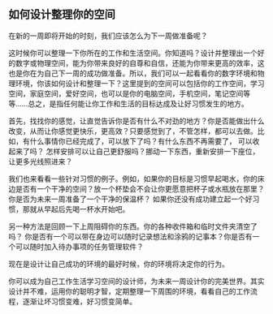 ##  如何设计整理你的空间

在新的一周即将开始的时刻，我们应该怎么为下一周做准备呢？

这时候你可以整理一下你所在的工作和生活空间。你知道吗？设计并整理出一个好的数字或物理空间，能为你带来良好的自尊和自信，还能为你带来更高的效率，这也是你在为自己下一周的成功做准备。所以，我们可以一起看看你的数字环境和物理环境，你该如何设计和整理一下？这里提到的空间可以包括你的工作空间，学习空间，家庭空间，爱好空间，也可以是你的电脑空间，手机空间，笔记空间等等……总之，是指任何能让你工作和生活的目标达成及让好习惯发生的地方。

首先，找找你的感觉，让直觉告诉你是否有什么不对劲的地方？你是否能做出什么改变，从而让你感觉更快乐，更高效？只要感觉到了，不管怎样，都可以去做。比如，有什么事情你已经完成了，可以放下了吗？有什么东西不再需要了， 可以收起来了吗？ 怎样安排可以让自己更舒服吗？挪动一下东西，重新安排一下座位，让更多光线照进来？

我们也来看看一些针对习惯的例子。例如，如果你的目标是习惯早起喝水，你的床边是否有一个干净的空间？放一个杯垫会不会让你更愿意把杯子或水瓶放在那里？你是否为未来一周准备了一个干净的保温杯？ 如果你还没有成功建立起一个好习惯，那就从早起后先喝一杯水开始吧。 

另一种方法是回顾一下上周阻碍你的东西。你的各种收件箱和临时文件夹清空了吗？ 你是否有一个可以带在身边可以随时记录想法和涂鸦的记事本？你是否有一个可以随时加入待办事项的任务管理软件？

现在是设计让自己成功的环境的最好时候，你的环境将决定你的行为。

你可以成为自己工作生活学习空间的设计师，为未来一周设计你的完美世界。其实设计并不难，运用你的聪明才智，定期整理一下周围的环境，看看自己的工作流程，逐渐让坏习惯变难，好习惯变简单。